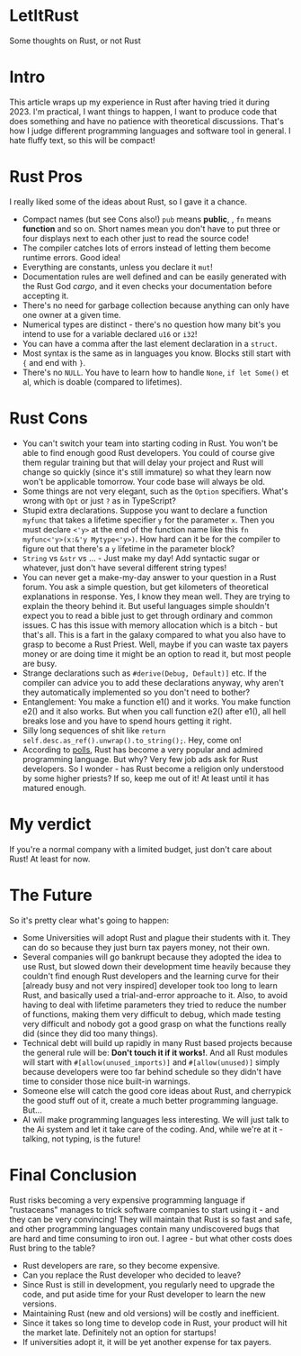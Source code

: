 # LetItRust
Some thoughts on Rust, or not Rust

# Intro
This article wraps up my experience in Rust after having tried it during 2023.
I'm practical, I want things to happen, I want to produce code that does something
and have no patience with theoretical discussions. That's how I judge different
programming languages and software tool in general. I hate fluffy text, so this
will be compact!

# Rust Pros
I really liked some of the ideas about Rust, so I gave it a chance.
- Compact names (but see Cons also!)
  `pub` means __public__, , `fn` means __function__ and so on. Short names mean
  you don't have to put three or four displays next to each other just to
  read the source code!
- The compiler catches lots of errors instead of letting them become
  runtime errors. Good idea!
- Everything are constants, unless you declare it `mut`!
- Documentation rules are well defined and can be easily generated with the
  Rust God _cargo_, and it even checks your documentation before accepting it.
- There's no need for garbage collection because anything can only have one
  owner at a given time.
- Numerical types are distinct - there's no question how many bit's you intend
  to use for a variable declared `u16` or `i32`!
- You can have a comma after the last element declaration in a `struct`.
- Most syntax is the same as in languages you know. Blocks still start with
  `{` and end with `}`.
- There's no `NULL`. You have to learn how to handle `None`, `if let Some()` et al,
  which is doable (compared to lifetimes).

  
# Rust Cons
- You can't switch your team into starting coding in Rust. You won't be able to
  find enough good Rust developers. You could of course give them regular training but
  that will delay your project and Rust will change so quickly (since it's still
  immature) so what they learn now won't be applicable tomorrow. Your code base will
  always be old.
- Some things are not very elegant, such as the `Option` specifiers. What's wrong
  with `Opt` or just `?` as in TypeScript?
- Stupid extra declarations. Suppose you want to declare a function `myfunc` that
  takes a lifetime specifier `y` for the parameter `x`. Then you must declare `<'y>`
  at the end of the function name like this `fn myfunc<'y>(x:&'y Mytype<'y>)`.
  How hard can it be for the compiler to figure out that there's a `y` lifetime in
  the parameter block?
- `String` vs `&str` vs ... - Just make my day! Add syntactic sugar or whatever,
  just don't have several different string types!
- You can never get a make-my-day answer to your question in a Rust forum. You
  ask a simple question, but get kilometers of theoretical explanations in response.
  Yes, I know they mean well. They are trying to explain the theory behind it.
  But useful languages simple shouldn't expect you to read a bible just to get
  through ordinary and common issues. C has this issue with memory allocation
  which is a bitch - but that's all. This is a fart in the galaxy compared to
  what you also have to grasp to become a Rust Priest. Well, maybe if you can
  waste tax payers money or are doing time it might be an option to read it,
  but most people are busy.
- Strange declarations such as `#derive(Debug, Default)]` etc. If the compiler can
  advice you to add these declarations anyway, why aren't they automatically
  implemented so you don't need to bother?
- Entanglement: You make a function e1() and it works. You make function e2() and
  it also works. But when you call function e2() after e1(), all hell breaks lose
  and you have to spend hours getting it right.
- Silly long sequences of shit like `return self.desc.as_ref().unwrap().to_string();`.
  Hey, come on!
- According to [polls](https://survey.stackoverflow.co/2023/#section-admired-and-desired-programming-scripting-and-markup-languages),
  Rust has become a very popular and admired programming language.
  But why? Very few job ads ask for Rust developers. So I wonder - has Rust become a
  religion only understood by some higher priests? If so, keep me out of it! At
  least until it has matured enough.

# My verdict
If you're a normal company with a limited budget, just don't care about Rust!
At least for now.

# The Future
So it's pretty clear what's going to happen:
- Some Universities will adopt Rust and plague their students with it. They can do
  so because they just burn tax payers money, not their own.
- Several companies will go bankrupt because they adopted the idea to use Rust, but
  slowed down their development time heavily because they couldn't find enough
  Rust developers and the learning curve for their [already busy and not very
  inspired] developer took too long to learn Rust, and basically used a trial-and-error
  approache to it. Also, to avoid having to deal with lifetime parameters they tried
  to reduce the number of functions, making them very difficult to debug, which
  made testing very difficult and nobody got a good grasp on what the functions
  really did (since they did too many things).
- Technical debt will build up rapidly in many Rust based projects because the
  general rule will be: __Don't touch it if it works!__. And all Rust modules
  will start with `#[allow(unused_imports)]` and `#[allow(unused)]` simply because
  developers were too far behind schedule so they didn't have time to
  consider those nice built-in warnings.
- Someone else will catch the good core ideas about Rust, and cherrypick the good
  stuff out of it, create a much better programming language. But...
- AI will make programming languages less interesting. We will just talk to the
  Ai system and let it take care of the coding. And, while we're at it - talking,
  not typing, is the future!

# Final Conclusion
Rust risks becoming a very expensive programming language if "rustaceans" manages
to trick software companies to start using it - and they can be very convincing!
They will maintain that Rust is so fast and safe, and other programming languages
contain many undiscovered bugs that are hard and time consuming to iron out. I
agree - but what other costs does Rust bring to the table?
- Rust developers are rare, so they become expensive.
- Can you replace the Rust developer who decided to leave?
- Since Rust is still in development, you regularly need to upgrade the code, and
  put aside time for your Rust developer to learn the new versions.
- Maintaining Rust (new and old versions) will be costly and inefficient.
- Since it takes so long time to develop code in Rust, your product will hit the
  market late. Definitely not an option for startups!
- If universities adopt it, it will be yet another expense for tax payers.
